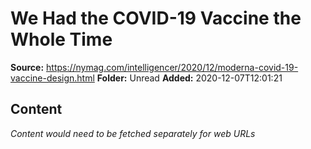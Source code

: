 # We Had the COVID-19 Vaccine the Whole Time

**Source:** https://nymag.com/intelligencer/2020/12/moderna-covid-19-vaccine-design.html
**Folder:** Unread
**Added:** 2020-12-07T12:01:21




## Content
*Content would need to be fetched separately for web URLs*

